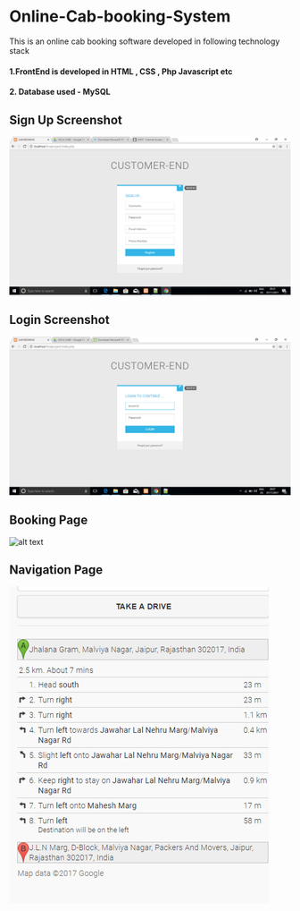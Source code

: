 # Online-Cab-booking-System

This is an online cab booking software developed in following technology stack 

#### 1.FrontEnd is developed in  HTML , CSS , Php Javascript etc
#### 2. Database used - MySQL


## Sign Up Screenshot

![alt text](https://github.com/utkarshyadav46/Online-Cab-booking-System/blob/master/CAB%20BOOKING%20PROECT%20(DBMS)/CAB%20BOOKING%20PROECT%20(DBMS)/Screenshot%20(8).png?raw=true)



## Login Screenshot

![alt text](https://github.com/utkarshyadav46/Online-Cab-booking-System/blob/master/CAB%20BOOKING%20PROECT%20(DBMS)/CAB%20BOOKING%20PROECT%20(DBMS)/Screenshot%20(6).png?raw=true)


## Booking Page

![alt text](https://github.com/utkarshyadav46/Online-Cab-booking-System/blob/master/CAB%20BOOKING%20PROECT%20(DBMS)/CAB%20BOOKING%20PROECT%20(DBMS)/Screenshot%20(11).png?raw=true)


## Navigation Page

![alt text](https://github.com/utkarshyadav46/Online-Cab-booking-System/blob/master/CAB%20BOOKING%20PROECT%20(DBMS)/CAB%20BOOKING%20PROECT%20(DBMS)/Screenshot%20(17)1.png?raw=true)
